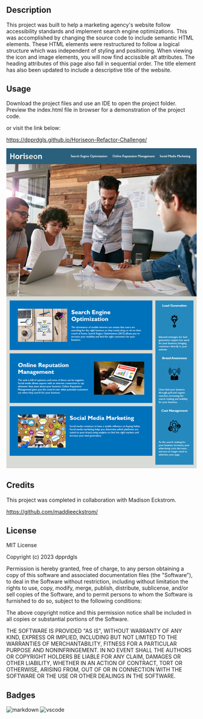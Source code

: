 # <Horiseon Refactor Challenge>

## Description


This project was built to help a marketing agency's website follow accessibility standards and implement search engine optimizations. This was accomplished by changing the source code to include semantic HTML elements. These HTML elements were restructured to follow a logical structure which was independent of styling and positioning. When viewing the icon and image elements, you will now find accissible alt attributes. The heading attributes of this page also fall in sequential order. The title element has also been updated to include a descriptive title of the website. 


## Usage


Download the project files and use an IDE to open the project folder. Preview the index.html file in browser for a demonstration of the project code. 

or visit the link below:

https://dpprdgls.github.io/Horiseon-Refactor-Challenge/

![website usage](./assets/images/website_usage.png)


## Credits


This project was completed in collaboration with Madison Eckstrom. 

https://github.com/maddieeckstrom/


## License

MIT License

Copyright (c) 2023 dpprdgls

Permission is hereby granted, free of charge, to any person obtaining a copy
of this software and associated documentation files (the "Software"), to deal
in the Software without restriction, including without limitation the rights
to use, copy, modify, merge, publish, distribute, sublicense, and/or sell
copies of the Software, and to permit persons to whom the Software is
furnished to do so, subject to the following conditions:

The above copyright notice and this permission notice shall be included in all
copies or substantial portions of the Software.

THE SOFTWARE IS PROVIDED "AS IS", WITHOUT WARRANTY OF ANY KIND, EXPRESS OR
IMPLIED, INCLUDING BUT NOT LIMITED TO THE WARRANTIES OF MERCHANTABILITY,
FITNESS FOR A PARTICULAR PURPOSE AND NONINFRINGEMENT. IN NO EVENT SHALL THE
AUTHORS OR COPYRIGHT HOLDERS BE LIABLE FOR ANY CLAIM, DAMAGES OR OTHER
LIABILITY, WHETHER IN AN ACTION OF CONTRACT, TORT OR OTHERWISE, ARISING FROM,
OUT OF OR IN CONNECTION WITH THE SOFTWARE OR THE USE OR OTHER DEALINGS IN THE
SOFTWARE.

## Badges

![markdown](https://img.shields.io/badge/Made%20with-Markdown-1f425f.svg)
![vscode](https://img.shields.io/badge/Made%20for-VSCode-1f425f.svg)



